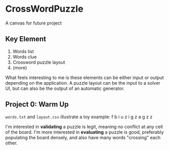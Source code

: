 # CrossWordPuzzle
A canvas for future project

## Key Element
1. Words list
2. Words clue
3. Crossword puzzle layout
4. (more)

What feels interesting to me is these elements can be either input or output depending on the application.
A puzzle layout can be the input to a solver UI, but can also be the output of an automatic generator. 

## Project 0: Warm Up
`words.txt` and `layout.csv` illustrate a toy example:
f     b
i     u
z i g z a g
z     z

I'm interested in **validating** a puzzle is legit, meaning no conflict at any cell of the board. I'm more interested in **evaluating** a puzzle is good, preferably populating the board densely, and also have many words "crossing" each other.
